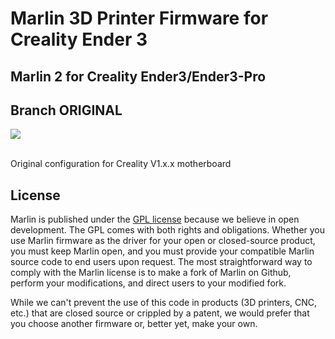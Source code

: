 # Marlin 3D Printer Firmware for Creality Ender 3

## Marlin 2  for Creality Ender3/Ender3-Pro

## Branch ORIGINAL
![](https://img.shields.io/badge/build-passing-success)<br/><br/>

Original configuration for Creality V1.x.x motherboard



## License

Marlin is published under the [GPL license](/LICENSE) because we believe in open development. The GPL comes with both rights and obligations. Whether you use Marlin firmware as the driver for your open or closed-source product, you must keep Marlin open, and you must provide your compatible Marlin source code to end users upon request. The most straightforward way to comply with the Marlin license is to make a fork of Marlin on Github, perform your modifications, and direct users to your modified fork.

While we can't prevent the use of this code in products (3D printers, CNC, etc.) that are closed source or crippled by a patent, we would prefer that you choose another firmware or, better yet, make your own.
